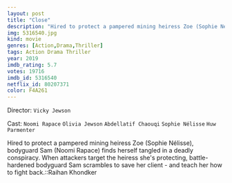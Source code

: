 ```yaml
---
layout: post
title: "Close"
description: "Hired to protect a pampered mining heiress Zoe (Sophie Nélisse), bodyguard Sam (Noomi Rapace) finds herself tangled in a deadly conspiracy. When attackers target the heiress she's protecting, battle-hardened bodyguard Sam scrambles to save her client - and teach her how to fight back..."
img: 5316540.jpg
kind: movie
genres: [Action,Drama,Thriller]
tags: Action Drama Thriller 
year: 2019
imdb_rating: 5.7
votes: 19716
imdb_id: 5316540
netflix_id: 80207371
color: F4A261
---
```

Director: `Vicky Jewson`  

Cast: `Noomi Rapace` `Olivia Jewson` `Abdellatif Chaouqi` `Sophie Nélisse` `Huw Parmenter` 

Hired to protect a pampered mining heiress Zoe (Sophie Nélisse), bodyguard Sam (Noomi Rapace) finds herself tangled in a deadly conspiracy. When attackers target the heiress she's protecting, battle-hardened bodyguard Sam scrambles to save her client - and teach her how to fight back.::Raihan Khondker